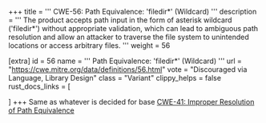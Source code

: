 +++
title = '''
CWE-56: Path Equivalence: 'filedir*' (Wildcard)
'''
description	= '''
The product accepts path input in the form of asterisk wildcard ('filedir*') without appropriate validation, which can lead to ambiguous path resolution and allow an attacker to traverse the file system to unintended locations or access arbitrary files.
'''
weight = 56

[extra]
id = 56
name = '''
Path Equivalence: 'filedir*' (Wildcard)
'''
url = "https://cwe.mitre.org/data/definitions/56.html"
vote = "Discouraged via Language, Library Design"
class = "Variant"
clippy_helps = false
rust_docs_links = [

]
+++
Same as whatever is decided for base [CWE-41: Improper Resolution of Path Equivalence](/cwes/cwe-41)
